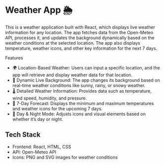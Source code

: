 # Weather App 🌦️
This is a weather application built with React, which displays live weather information for any location. The app fetches data from the Open-Meteo API, processes it, and updates the background dynamically based on the weather conditions at the selected location. The app also displays temperature, weather icons, and other key information for the next 7 days.

Features
- 🌍 Location-Based Weather: Users can input a specific location, and the app will retrieve and display weather data for that location.
- 🎥 Dynamic Live Background: The app changes its background based on real-time weather conditions like sunny, rainy, or snowy weather.
- 🌡️ Detailed Weather Information: Provides data such as temperature, wind speed, humidity, and pressure.
- 📅 7-Day Forecast: Displays the minimum and maximum temperatures and weather icons for the upcoming 7 days.
- 🌙 Day & Night Mode: Adjusts icons and visual elements based on whether it’s day or night.
## Tech Stack
- Frontend: React, HTML, CSS
- API: Open-Meteo API
- Icons: PNG and SVG images for weather conditions
